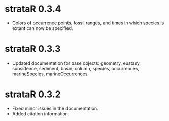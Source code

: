 # strataR 0.3.4

* Colors of occurrence points, fossil ranges, and times in which species is extant can now be specified.

# strataR 0.3.3

* Updated documentation for base objects: geometry, eustasy, subsidence, sediment, basin, column, species, occurrences, marineSpecies, marineOccurrences

# strataR 0.3.2

* Fixed minor issues in the documentation.
* Added citation information.
